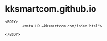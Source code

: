 # kksmartcom.github.io

 <html xmlns="http://www.w3.org/1999/xhtml" lang="en">
   
	<BODY>
	    	<meta URL=kksmartcom.com/index.html">
	
	</BODY>

</html>
